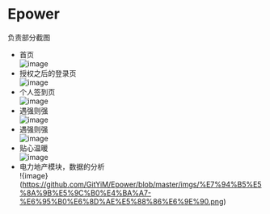 # Epower
负责部分截图<br>
- 首页<br>
![image](https://github.com/GitYiM/Epower/blob/master/imgs/%E9%A6%96%E9%A1%B5.png)
- 授权之后的登录页<br>
![image](https://github.com/GitYiM/Epower/blob/master/imgs/%E7%99%BB%E5%BD%95.png)
- 个人签到页<br>
![image](https://github.com/GitYiM/Epower/blob/master/imgs/%E4%B8%AA%E4%BA%BA%E7%AD%BE%E5%88%B0%E9%A1%B5.png)
- 遇强则强<br>
![image](https://github.com/GitYiM/Epower/blob/master/imgs/%E9%81%87%E5%BC%BA%E5%88%99%E5%BC%BA.png)
- 遇强则强<br>
![image](https://github.com/GitYiM/Epower/blob/master/imgs/%E9%81%87%E5%BC%BA%E5%88%99%E5%BC%BA2.png)
- 贴心温暖<br>
![image](https://github.com/GitYiM/Epower/blob/master/imgs/%E8%B4%B4%E5%BF%83%E6%B8%A9%E6%9A%96.png)
- 电力地产模块，数据的分析<br>
!{image}(https://github.com/GitYiM/Epower/blob/master/imgs/%E7%94%B5%E5%8A%9B%E5%9C%B0%E4%BA%A7-%E6%95%B0%E6%8D%AE%E5%88%86%E6%9E%90.png)
